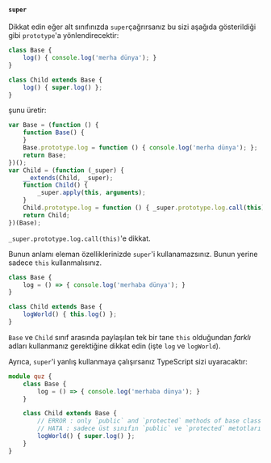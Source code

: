 #### `super`

Dikkat edin eğer alt sınıfınızda `super`çağrırsanız bu sizi aşağıda gösterildiği gibi `prototype`'a yönlendirecektir:

```ts
class Base {
    log() { console.log('merha dünya'); }
}

class Child extends Base {
    log() { super.log() };
}
```
şunu üretir:

```js
var Base = (function () {
    function Base() {
    }
    Base.prototype.log = function () { console.log('merha dünya'); };
    return Base;
})();
var Child = (function (_super) {
    __extends(Child, _super);
    function Child() {
        _super.apply(this, arguments);
    }
    Child.prototype.log = function () { _super.prototype.log.call(this); };
    return Child;
})(Base);

```
`_super.prototype.log.call(this)`'e dikkat.

Bunun anlamı eleman özelliklerinizde `super`'i kullanamazsınız. Bunun yerine sadece `this` kullanmalısınız.

```ts
class Base {
    log = () => { console.log('merhaba dünya'); }
}

class Child extends Base {
    logWorld() { this.log() };
}
```

`Base` ve `Child` sınıf arasında paylaşılan tek bir tane `this` olduğundan *farklı* adları kullanmanız gerektiğine dikkat edin (işte `log` ve `logWorld`).

Ayrıca, `super`'i yanlış kullanmaya çalışırsanız TypeScript sizi uyaracaktır:

```ts
module quz {
    class Base {
        log = () => { console.log('merhaba dünya'); }
    }

    class Child extends Base {
        // ERROR : only `public` and `protected` methods of base class are accessible via `super`
        // HATA : sadece üst sınıfın `public` ve `protected` metotları `super` ile erişilebilirdir
        logWorld() { super.log() };
    }
}
```
